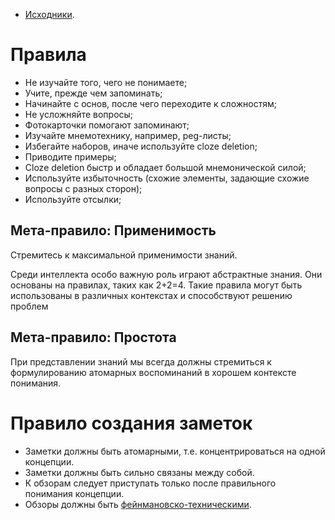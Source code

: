 * [Исходники](https://supermemo.guru/wiki/20_rules_of_knowledge_formulation).
# Правила
* Не изучайте того, чего не понимаете;
* Учите, прежде чем запоминать;
* Начинайте с основ, после чего переходите к сложностям;
* Не усложняйте вопросы;
* Фотокарточки помогают запоминают;
* Изучайте мнемотехнику, например, peg-листы;
* Избегайте наборов, иначе используйте cloze deletion;
* Приводите примеры;
* Cloze deletion быстр и обладает большой мнемонической силой;
* Используйте избыточность (схожие элементы, задающие схожие вопросы с разных сторон);
* Используйте отсылки;

## Мета-правило: Применимость
Стремитесь к максимальной применимости знаний.

Среди интеллекта особо важную роль играют абстрактные знания. Они основаны на правилах, таких как 2+2=4. Такие правила могут быть использованы в различных контекстах и способствуют решению проблем

## Мета-правило: Простота
При представлении знаний мы всегда должны стремиться к формулированию атомарных воспоминаний в хорошем контексте понимания.

# Правило создания заметок
* Заметки должны быть атомарными, т.е. концентрироваться на одной концепции.
* Заметки должны быть сильно связаны между собой.
* К обзорам следует приступать только после правильного понимания концепции.
* Обзоры должны быть [фейнмановско-техническими](obsidian://open?vault=vault_beta&file=Inbox%2F%D0%9C%D0%B5%D1%82%D0%BE%D0%B4%D0%B8%D0%BA%D0%B0%20%D0%BE%D0%B1%D1%83%D1%87%D0%B5%D0%BD%D0%B8%D1%8F%20%D0%BF%D0%BE%20%D0%A4%D0%B5%D0%B9%D0%BD%D0%BC%D0%B0%D0%BD%D1%83).